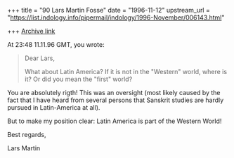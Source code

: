 +++
title = "90 Lars Martin Fosse"
date = "1996-11-12"
upstream_url = "https://list.indology.info/pipermail/indology/1996-November/006143.html"

+++
[Archive link](https://list.indology.info/pipermail/indology/1996-November/006143.html)

At 23:48 11.11.96 GMT, you wrote:
>Dear Lars,
>
>What about Latin America?  If it is not in the "Western" world, where is it?
>Or did you mean the "first" world?

You are absolutely rigth! This was an oversight (most likely caused by the
fact that I have heard from several persons that Sanskrit studies are hardly
pursued in Latin-America at all).

But to make my position clear: Latin America is part of the Western World!

Best regards,

Lars Martin





